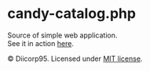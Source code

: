 # candy-catalog.php
Source of simple web application.<br>
See it in action [here](http://dirbeer203.c1.biz/candy-catalog).

©️ Diicorp95. Licensed under [MIT license](https://diicorp95.mit-license.org).

